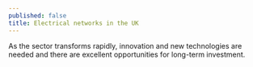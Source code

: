 ```yaml
---
published: false
title: Electrical networks in the UK
---
```

As the sector transforms rapidly, innovation and new technologies are needed and there are excellent opportunities for long-term investment.
